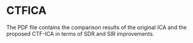# CTFICA
The PDF file contains the comparison results of the original ICA and the proposed CTF-ICA in terms of SDR and SIR improvements.
